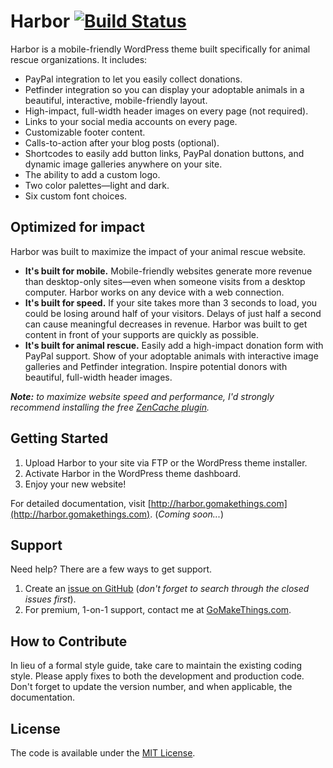 # Harbor [![Build Status](https://travis-ci.org/cferdinandi/harbor-wp-theme.svg)](https://travis-ci.org/cferdinandi/harbor-wp-theme)

Harbor is a mobile-friendly WordPress theme built specifically for animal rescue organizations. It includes:

- PayPal integration to let you easily collect donations.
- Petfinder integration so you can display your adoptable animals in a beautiful, interactive, mobile-friendly layout.
- High-impact, full-width header images on every page (not required).
- Links to your social media accounts on every page.
- Customizable footer content.
- Calls-to-action after your blog posts (optional).
- Shortcodes to easily add button links, PayPal donation buttons, and dynamic image galleries anywhere on your site.
- The ability to add a custom logo.
- Two color palettes&mdash;light and dark.
- Six custom font choices.


## Optimized for impact

Harbor was built to maximize the impact of your animal rescue website.

- **It's built for mobile.** Mobile-friendly websites generate more revenue than desktop-only sites&mdash;even when someone visits from a desktop computer. Harbor works on any device with a web connection.
- **It's built for speed.** If your site takes more than 3 seconds to load, you could be losing around half of your visitors. Delays of just half a second can cause meaningful decreases in revenue. Harbor was built to get content in front of your supports are quickly as possible.
- **It's built for animal rescue.** Easily add a high-impact donation form with PayPal support. Show of your adoptable animals with interactive image galleries and Petfinder integration. Inspire potential donors with beautiful, full-width header images.

***Note:*** *to maximize website speed and performance, I'd strongly recommend installing the free [ZenCache plugin](http://zencache.com/).*



## Getting Started

1. Upload Harbor to your site via FTP or the WordPress theme installer.
2. Activate Harbor in the WordPress theme dashboard.
3. Enjoy your new website!

For detailed documentation, visit [http://harbor.gomakethings.com](http://harbor.gomakethings.com). (*Coming soon...*)


## Support

Need help? There are a few ways to get support.

1. Create an [issue on GitHub](https://github.com/cferdinandi/harbor-wp-theme/issues) (*don't forget to search through the closed issues first*).
2. For premium, 1-on-1 support, contact me at [GoMakeThings.com](http://gomakethings.com).



## How to Contribute

In lieu of a formal style guide, take care to maintain the existing coding style. Please apply fixes to both the development and production code. Don't forget to update the version number, and when applicable, the documentation.



## License

The code is available under the [MIT License](LICENSE.md).
